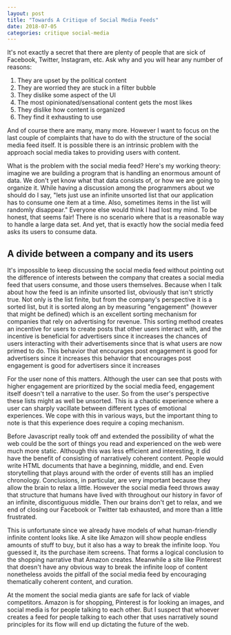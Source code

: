```yaml
---
layout: post
title: "Towards A Critique of Social Media Feeds"
date: 2018-07-05
categories: critique social-media
---
```


It's not exactly a secret that there are plenty of people that are sick of Facebook, Twitter, Instagram, etc. Ask why and you will hear any number of reasons:

1. They are upset by the political content
2. They are worried they are stuck in a filter bubble
3. They dislike some aspect of the UI
4. The most opinionated/sensational content gets the most likes
5. They dislike how content is organized
6. They find it exhausting to use

And of course there are many, many more. However I want to focus on the last couple of complaints that have to do with the structure of the social media feed itself. It is possible there is an intrinsic problem with the approach social media takes to providing users with content.

What is the problem with the social media feed? Here's my working theory: imagine we are building a program that is handling an enormous amount of data. We don't yet know what that data consists of, or how we are going to organize it. While having a discussion among the programmers about we should do I say, "lets just use an infinite unsorted list that our application has to consume one item at a time. Also, sometimes items in the list will randomly disappear." Everyone else would think I had lost my mind. To be honest, that seems fair! There is no scenario where that is a reasonable way to handle a large data set. And yet, that is exactly how the social media feed asks its users to consume data.

## A divide between a company and its users

It's impossible to keep discussing the social media feed without pointing out the difference of interests between the company that creates a social media feed that users consume, and those users themselves. Because when I talk about how the feed is an infinite unsorted list, obviously that isn't strictly true. Not only is the list finite, but from the company's perspective it is a sorted list, but it is sorted along an by measuring "engagement" (however that might be defined) which is an excellent sorting mechanism for companies that rely on advertising for revenue. This sorting method creates an incentive for users to create posts that other users interact with, and the incentive is beneficial for advertisers since it increases the chances of users interacting with their advertisements since that is what users are now primed to do. This behavior that encourages post engagement is good for advertisers since it increases this behavior that encourages post engagement is good for advertisers since it increases

For the user none of this matters. Although the user can see that posts with higher engagement are prioritized by the social media feed, engagement itself doesn't tell a narrative to the user. So from the user's perspective these lists might as well be unsorted. This is a chaotic experience where a user can sharply vacillate between different types of emotional experiences. We cope with this in various ways, but the important thing to note is that this experience does require a coping mechanism.

Before Javascript really took off and extended the possibility of what the web could be the sort of things you read and experienced on the web were much more static. Although this was less efficient and interesting, it did have the benefit of consisting of narratively coherent content. People would write HTML documents that have a beginning, middle, and end. Even storytelling that plays around with the order of events still has an implied chronology. Conclusions, in particular, are very important because they allow the brain to relax a little. However the social media feed throws away that structure that humans have lived with throughout our history in favor of an infinite, discontiguous middle. Then our brains don't get to relax, and we end of closing our Facebook or Twitter tab exhausted, and more than a little frustrated.

This is unfortunate since we already have models of what human-friendly infinite content looks like. A site like Amazon will show people endless amounts of stuff to buy, but it also has a way to break the infinite loop. You guessed it, its the purchase item screens. That forms a logical conclusion to the shopping narrative that Amazon creates. Meanwhile a site like Pinterest that doesn't have any obvious way to break the infinite loop of content nonetheless avoids the pitfall of the social media feed by encouraging thematically coherent content, and curation.

At the moment the social media giants are safe for lack of viable competitors. Amazon is for shopping, Pinterest is for looking an images, and social media is for people talking to each other. But I suspect that whoever creates a feed for people talking to each other that uses narratively sound principles for its flow will end up dictating the future of the web.
